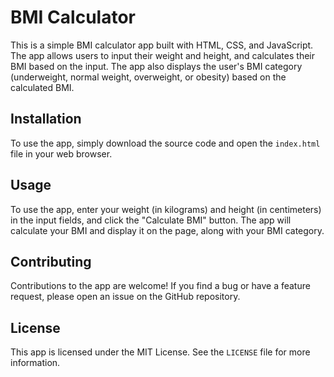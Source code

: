 # BMI Calculator

This is a simple BMI calculator app built with HTML, CSS, and JavaScript. The app allows users to input their weight and height, and calculates their BMI based on the input. The app also displays the user's BMI category (underweight, normal weight, overweight, or obesity) based on the calculated BMI.

## Installation

To use the app, simply download the source code and open the `index.html` file in your web browser.

## Usage

To use the app, enter your weight (in kilograms) and height (in centimeters) in the input fields, and click the "Calculate BMI" button. The app will calculate your BMI and display it on the page, along with your BMI category.

## Contributing

Contributions to the app are welcome! If you find a bug or have a feature request, please open an issue on the GitHub repository.

## License

This app is licensed under the MIT License. See the `LICENSE` file for more information.
